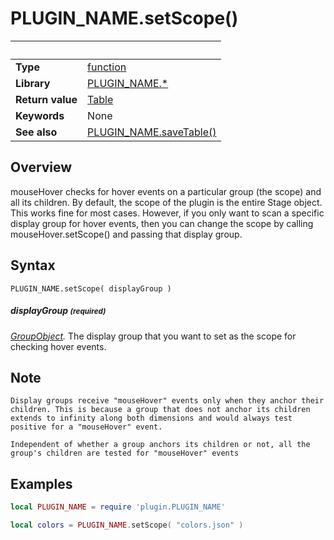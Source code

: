 # PLUGIN_NAME.setScope()

|                      | &nbsp; 
| -------------------- | ---------------------------------------------------------------
| __Type__             | [function](http://docs.coronalabs.com/api/type/Function.html)
| __Library__          | [PLUGIN_NAME.*](Readme.markdown)
| __Return value__     | [Table](http://docs.coronalabs.com/api/type/Table.html)
| __Keywords__         | None
| __See also__         | [PLUGIN_NAME.saveTable()](saveTable.markdown)


## Overview

mouseHover checks for hover events on a particular group (the scope) and all its children. By default, the scope of the plugin is the entire Stage object. This works fine for most cases. However, if you only want to scan a specific display group for hover events, then you can change the scope by calling mouseHover.setScope() and passing that display group.

## Syntax

	PLUGIN_NAME.setScope( displayGroup )

##### displayGroup <small>(required)</small>
_[GroupObject](https://docs.coronalabs.com/api/library/display/newGroup.html)._ The display group that you want to set as the scope for checking hover events.

## Note

	Display groups receive "mouseHover" events only when they anchor their children. This is because a group that does not anchor its children extends to infinity along both dimensions and would always test positive for a "mouseHover" event. 

	Independent of whether a group anchors its children or not, all the group's children are tested for "mouseHover" events

## Examples

``````lua
local PLUGIN_NAME = require 'plugin.PLUGIN_NAME'

local colors = PLUGIN_NAME.setScope( "colors.json" )
``````
